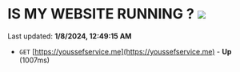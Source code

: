 # IS MY WEBSITE RUNNING ? [![](https://img.shields.io/static/v1?label=Sponsor&message=%E2%9D%A4&logo=GitHub&color=%23fe8e86)](https://github.com/sponsors/<username>)

Last updated: **1/8/2024, 12:49:15 AM**

- `GET` [https://youssefservice.me](https://youssefservice.me) - **Up** (1007ms)
